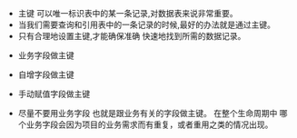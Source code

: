- 主键 可以唯一标识表中的某一条记录,对数据表来说非常重要。
- 当我们需要查询和引用表中的一条记录的时候,最好的办法就是通过主键。
- 只有合理地设置主键,才能确保准确 快速地找到所需的数据记录。

* 业务字段做主键
* 自增字段做主键
* 手动赋值字段做主键

* 尽量不要用业务字段 也就是跟业务有关的字段做主键。 在整个生命周期中 哪个业务字段会因为项目的业务需求而有重复，或者重用之类的情况出现。
